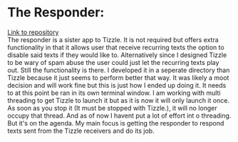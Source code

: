 # The Responder:

[Link to repository](www.link.com)<br>
The responder is a sister app to Tizzle. It is not required but offers extra functionality in that it allows user that receive recurring texts the option to disable said texts if they would like to. Alternatively since I designed Tizzle to be wary of spam abuse the user could just let the recurring texts play out. Still the functionality is there. I developed it in a seperate directory than Tizzle because it just seems to perform better that way. It was likely a moot decision and will work fine but this is just how I ended up doing it. It needs to at this point be ran in its own terminal window. I am working with multi threading to get Tizzle to launch it but as it is now it will only launch it once. As soon as you stop it (It must be stopped with Tizzle.), it will no longer occupy that thread. And as of now I havent put a lot of effort int o threading. But it's on the agenda. My main focus is getting the responder to respond texts sent from the Tizzle receivers and do its job.


